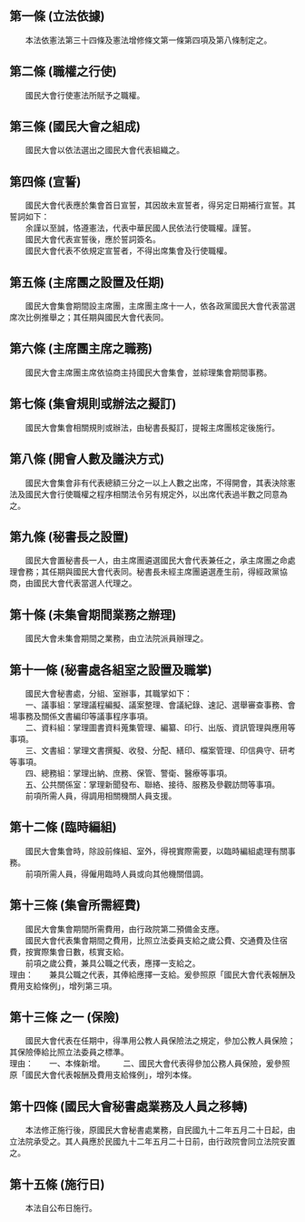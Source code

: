 第一條 (立法依據)
-----------------
　　本法依憲法第三十四條及憲法增修條文第一條第四項及第八條制定之。  


第二條 (職權之行使)
-------------------
　　國民大會行使憲法所賦予之職權。  


第三條 (國民大會之組成)
-----------------------
　　國民大會以依法選出之國民大會代表組織之。  


第四條 (宣誓)
-------------
　　國民大會代表應於集會首日宣誓，其因故未宣誓者，得另定日期補行宣誓。其誓詞如下：  
　　余謹以至誠，恪遵憲法，代表中華民國人民依法行使職權。謹誓。  
　　國民大會代表宣誓後，應於誓詞簽名。  
　　國民大會代表不依規定宣誓者，不得出席集會及行使職權。  


第五條 (主席團之設置及任期)
---------------------------
　　國民大會集會期間設主席團，主席團主席十一人，依各政黨國民大會代表當選席次比例推舉之；其任期與國民大會代表同。  


第六條 (主席團主席之職務)
-------------------------
　　國民大會主席團主席依協商主持國民大會集會，並綜理集會期間事務。  


第七條 (集會規則或辦法之擬訂)
-----------------------------
　　國民大會集會相關規則或辦法，由秘書長擬訂，提報主席團核定後施行。  


第八條 (開會人數及議決方式)
---------------------------
　　國民大會集會非有代表總額三分之一以上人數之出席，不得開會，其表決除憲法及國民大會行使職權之程序相關法令另有規定外，以出席代表過半數之同意為之。  


第九條 (秘書長之設置)
---------------------
　　國民大會置秘書長一人，由主席團遴選國民大會代表兼任之，承主席團之命處理會務；其任期與國民大會代表同。秘書長未經主席團遴選產生前，得經政黨協商，由國民大會代表當選人代理之。  


第十條 (未集會期間業務之辦理)
-----------------------------
　　國民大會未集會期間之業務，由立法院派員辦理之。  


第十一條 (秘書處各組室之設置及職掌)
-----------------------------------
　　國民大會秘書處，分組、室辦事，其職掌如下：  
　　一、議事組：掌理議程編擬、議案整理、會議紀錄、速記、選舉審查事務、會場事務及關係文書編印等議事程序事項。  
　　二、資料組：掌理圖書資料蒐集管理、編纂、印行、出版、資訊管理與應用等事項。  
　　三、文書組：掌理文書撰擬、收發、分配、繕印、檔案管理、印信典守、研考等事項。  
　　四、總務組：掌理出納、庶務、保管、警衛、醫療等事項。  
　　五、公共關係室：掌理新聞發布、聯絡、接待、服務及參觀訪問等事項。  
　　前項所需人員，得調用相關機關人員支援。  


第十二條 (臨時編組)
-------------------
　　國民大會集會時，除設前條組、室外，得視實際需要，以臨時編組處理有關事務。  
　　前項所需人員，得僱用臨時人員或向其他機關借調。  


第十三條 (集會所需經費)
-----------------------
　　國民大會集會期間所需費用，由行政院第二預備金支應。  
　　國民大會代表集會期間之費用，比照立法委員支給之歲公費、交通費及住宿費，按實際集會日數，核實支給。  
　　前項之歲公費，兼具公職之代表，應擇一支給之。  
理由：　　兼具公職之代表，其俸給應擇一支給。爰參照原「國民大會代表報酬及費用支給條例」，增列第三項。

第十三條 之一 (保險)
--------------------
　　國民大會代表在任期中，得準用公教人員保險法之規定，參加公教人員保險；其保險俸給比照立法委員之標準。  
理由：　　一、本條新增。
　　二、國民大會代表得參加公務人員保險，爰參照原「國民大會代表報酬及費用支給條例」，增列本條。

第十四條 (國民大會秘書處業務及人員之移轉)
-----------------------------------------
　　本法修正施行後，原國民大會秘書處業務，自民國九十二年五月二十日起，由立法院承受之。其人員應於民國九十二年五月二十日前，由行政院會同立法院安置之。  


第十五條 (施行日)
-----------------
　　本法自公布日施行。